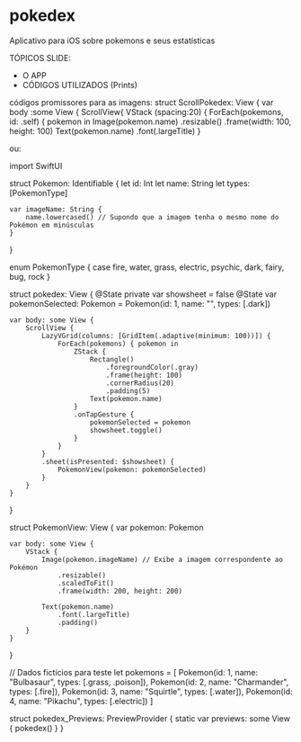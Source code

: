 # pokedex
Aplicativo para iOS sobre pokemons e seus estatísticas


TÓPICOS SLIDE:
- O APP
- CÓDIGOS UTILIZADOS
(Prints)

códigos promissores para as imagens:
struct ScrollPokedex: View {
  var body :some View {
    ScrollView{
      VStack (spacing:20) {
        ForEach(pokemons, id: \.self) { pokemon in
          Image(pokemon.name)
            .resizable()
            .frame(width: 100, height: 100)
          Text(pokemon.name)
            .font(.largeTitle)
        }

ou:

import SwiftUI

struct Pokemon: Identifiable {
    let id: Int
    let name: String
    let types: [PokemonType]

    var imageName: String {
        name.lowercased() // Supondo que a imagem tenha o mesmo nome do Pokémon em minúsculas
    }
}

enum PokemonType {
    case fire, water, grass, electric, psychic, dark, fairy, bug, rock
}

struct pokedex: View {
    @State private var showsheet = false
    @State var pokemonSelected: Pokemon = Pokemon(id: 1, name: "", types: [.dark])

    var body: some View {
        ScrollView {
            LazyVGrid(columns: [GridItem(.adaptive(minimum: 100))]) {
                ForEach(pokemons) { pokemon in
                    ZStack {
                        Rectangle()
                            .foregroundColor(.gray)
                            .frame(height: 100)
                            .cornerRadius(20)
                            .padding(5)
                        Text(pokemon.name)
                    }
                    .onTapGesture {
                        pokemonSelected = pokemon
                        showsheet.toggle()
                    }
                }
            }
            .sheet(isPresented: $showsheet) {
                PokemonView(pokemon: pokemonSelected)
            }
        }
    }
}

struct PokemonView: View {
    var pokemon: Pokemon

    var body: some View {
        VStack {
            Image(pokemon.imageName) // Exibe a imagem correspondente ao Pokémon
                .resizable()
                .scaledToFit()
                .frame(width: 200, height: 200)

            Text(pokemon.name)
                .font(.largeTitle)
                .padding()
        }
    }
}

// Dados fictícios para teste
let pokemons = [
    Pokemon(id: 1, name: "Bulbasaur", types: [.grass, .poison]),
    Pokemon(id: 2, name: "Charmander", types: [.fire]),
    Pokemon(id: 3, name: "Squirtle", types: [.water]),
    Pokemon(id: 4, name: "Pikachu", types: [.electric])
]

struct pokedex_Previews: PreviewProvider {
    static var previews: some View {
        pokedex()
    }
}
